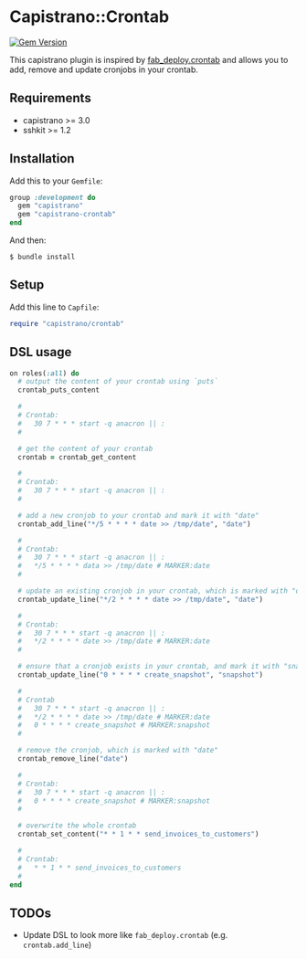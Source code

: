 # Capistrano::Crontab

[![Gem Version](https://badge.fury.io/rb/capistrano-crontab.svg)](https://badge.fury.io/rb/capistrano-crontab)

This capistrano plugin is inspired by [fab_deploy.crontab](https://bitbucket.org/kmike/django-fab-deploy/src/9c07813e136bf3e059684b4205e0577973c157b4/fab_deploy/crontab.py?at=default&fileviewer=file-view-default)
and allows you to add, remove and update cronjobs in your crontab.

## Requirements

* capistrano >= 3.0
* sshkit >= 1.2

## Installation

Add this to your `Gemfile`:

```ruby
group :development do
  gem "capistrano"
  gem "capistrano-crontab"
end
```

And then:

```
$ bundle install
```

## Setup

Add this line to `Capfile`:

```ruby
require "capistrano/crontab"
```

## DSL usage

```ruby
on roles(:all) do
  # output the content of your crontab using `puts`
  crontab_puts_content

  #
  # Crontab:
  #   30 7 * * * start -q anacron || :
  #

  # get the content of your crontab
  crontab = crontab_get_content

  #
  # Crontab:
  #   30 7 * * * start -q anacron || :
  #

  # add a new cronjob to your crontab and mark it with "date"
  crontab_add_line("*/5 * * * * date >> /tmp/date", "date")

  #
  # Crontab:
  #   30 7 * * * start -q anacron || :
  #   */5 * * * * data >> /tmp/date # MARKER:date
  #

  # update an existing cronjob in your crontab, which is marked with "date"
  crontab_update_line("*/2 * * * * date >> /tmp/date", "date")

  #
  # Crontab:
  #   30 7 * * * start -q anacron || :
  #   */2 * * * * date >> /tmp/date # MARKER:date
  #

  # ensure that a cronjob exists in your crontab, and mark it with "snapshot"
  crontab_update_line("0 * * * * create_snapshot", "snapshot")

  #
  # Crontab
  #   30 7 * * * start -q anacron || :
  #   */2 * * * * date >> /tmp/date # MARKER:date
  #   0 * * * * create_snapshot # MARKER:snapshot
  #

  # remove the cronjob, which is marked with "date"
  crontab_remove_line("date")

  #
  # Crontab:
  #   30 7 * * * start -q anacron || :
  #   0 * * * * create_snapshot # MARKER:snapshot
  #

  # overwrite the whole crontab
  crontab_set_content("* * 1 * * send_invoices_to_customers")

  #
  # Crontab:
  #   * * 1 * * send_invoices_to_customers
  #
end
```

## TODOs

* Update DSL to look more like `fab_deploy.crontab` (e.g. `crontab.add_line`)
